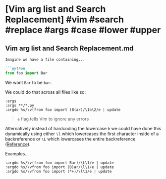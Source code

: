 # [Vim arg list and Search Replacement] #vim #search #replace #args #case #lower #upper

## Vim arg list and Search Replacement.md

```markdown
Imagine we have a file containing...

```python
from foo import Bar
```

We want `Bar` to be `bar`.

We could do that across all files like so:

```viml
:args
:args **/*.py
:argdo %s/\v(from foo import )B(ar)/\1b\2/e | update
```

> `e` flag tells Vim to ignore any errors

Alternatively instead of hardcoding the lowercase `b` we could have done this dynamically using either `\l` which lowercases the first character inside of a backreference or `\L` which lowercases the entire backreference ([Reference](https://vim.fandom.com/wiki/Changing_case_with_regular_expressions)).

Examples...

```viml
:argdo %s/\v(from foo import Bar)/\L\1/e | update
:argdo %s/\vfrom foo import (B)ar/\l\1/e | update
:argdo %s/\vfrom foo import (*+)/\l\1/e | update
```
```

